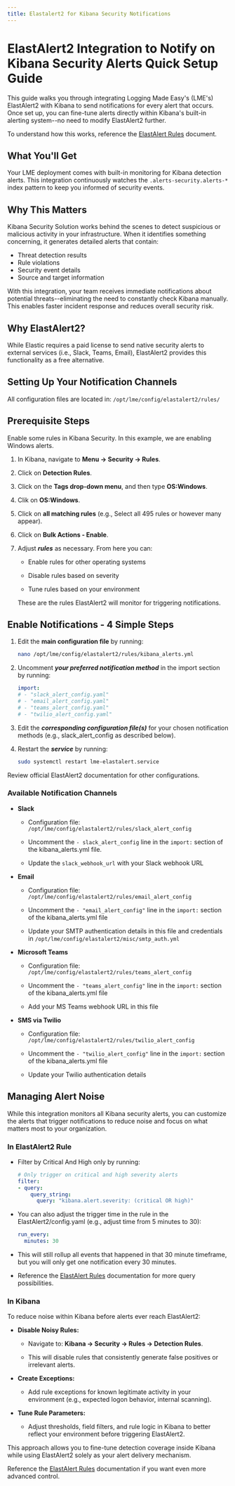 ```yaml
---
title: Elastalert2 for Kibana Security Notifications
---
```


# ElastAlert2 Integration to Notify on Kibana Security Alerts Quick Setup Guide

This guide walks you through integrating Logging Made Easy's (LME's) ElastAlert2 with Kibana to send notifications for every alert that occurs. Once set up, you can fine-tune alerts directly within Kibana's built-in alerting system--no need to modify ElastAlert2 further. 

To understand how this works, reference the [ElastAlert Rules](/docs/markdown/maintenance/elastalert-rules) document.

## What You'll Get

Your LME deployment comes with built-in monitoring for Kibana detection alerts. This integration continuously watches the `.alerts-security.alerts-*` index pattern to keep you informed of security events.

## Why This Matters

Kibana Security Solution works behind the scenes to detect suspicious or malicious activity in your infrastructure. When it identifies something concerning, it generates detailed alerts that contain:

- Threat detection results
- Rule violations
- Security event details
- Source and target information

With this integration, your team receives immediate notifications about potential threats--eliminating the need to constantly check Kibana manually. This enables faster incident response and reduces overall security risk.

## Why ElastAlert2?

While Elastic requires a paid license to send native security alerts to external services (i.e., Slack, Teams, Email), ElastAlert2 provides this functionality as a free alternative.

## Setting Up Your Notification Channels

All configuration files are located in: ```/opt/lme/config/elastalert2/rules/```

## Prerequisite Steps

Enable some rules in Kibana Security. In this example, we are enabling Windows alerts.

1. In Kibana, navigate to **Menu -> Security -> Rules**.
   
2. Click on **Detection Rules**.
   
3. Click on the **Tags drop-down menu**, and then type **OS:Windows**.

4. Clik on **OS:Windows**.
   
5. Click on **all matching rules** (e.g., Select all 495 rules or however many appear).
   
6. Click on **Bulk Actions - Enable**.
    
7. Adjust ***rules*** as necessary. From here you can:

   - Enable rules for other operating systems
     
   - Disable rules based on severity

   - Tune rules based on your environment

   These are the rules ElastAlert2 will monitor for triggering notifications.

## Enable Notifications - 4 Simple Steps

1. Edit the **main configuration file** by running:
     
   ```bash
   nano /opt/lme/config/elastalert2/rules/kibana_alerts.yml
   ```

2. Uncomment ***your preferred notification method*** in the import section by running:
   
   ```yaml
   import:
   # - "slack_alert_config.yaml"
   # - "email_alert_config.yaml"
   # - "teams_alert_config.yaml"
   # - "twilio_alert_config.yaml"
   ```  

3. Edit the ***corresponding configuration file(s)*** for your chosen notification methods (e.g., slack_alert_config as described below).  

4. Restart the ***service*** by running:

   ```bash
   sudo systemctl restart lme-elastalert.service
   ```

Review official ElastAlert2 documentation for other configurations.

### Available Notification Channels

- **Slack**

   - Configuration file: `/opt/lme/config/elastalert2/rules/slack_alert_config`

   - Uncomment the `- slack_alert_config` line in the `import:` section of the kibana_alerts.yml file.

   - Update the `slack_webhook_url` with your Slack webhook URL

- **Email**

   - Configuration file: ```/opt/lme/config/elastalert2/rules/email_alert_config```

   - Uncomment the `- "email_alert_config"` line in the `import:` section of the kibana_alerts.yml file

   - Update your SMTP authentication details in this file and credentials in ```/opt/lme/config/elastalert2/misc/smtp_auth.yml```

- **Microsoft Teams**

   - Configuration file: ```/opt/lme/config/elastalert2/rules/teams_alert_config```

   - Uncomment the `- "teams_alert_config"` line in the `import:` section of the kibana_alerts.yml file

   - Add your MS Teams webhook URL in this file

- **SMS via Twilio**

   - Configuration file: ```/opt/lme/config/elastalert2/rules/twilio_alert_config```

   - Uncomment the `- "twilio_alert_config"` line in the `import:` section of the kibana_alerts.yml file

   - Update your Twilio authentication details

## Managing Alert Noise

While this integration monitors all Kibana security alerts, you can customize the alerts that trigger notifications to reduce noise and focus on what matters most to your organization.

### In ElastAlert2 Rule

- Filter by Critical And High only by running:

  ```yaml
  # Only trigger on critical and high severity alerts
  filter:
  - query:
      query_string:
        query: "kibana.alert.severity: (critical OR high)"
  ```

- You can also adjust the trigger time in the rule in the ElastAlert2/config.yaml (e.g., adjust time from 5 minutes to 30):

  ```yaml
  run_every:
    minutes: 30
  ```

- This will still rollup all events that happened in that 30 minute timeframe, but you will only get one notification every 30 minutes.

- Reference the [ElastAlert Rules](/docs/markdown/maintenance/elastalert-rules) documentation for more query possibilities.

### In Kibana

To reduce noise within Kibana before alerts ever reach ElastAlert2:

  - **Disable Noisy Rules:**
    
    - Navigate to: **Kibana → Security → Rules → Detection Rules**.
   
    - This will disable rules that consistently generate false positives or irrelevant alerts.
  
  - **Create Exceptions:**
  
    - Add rule exceptions for known legitimate activity in your environment (e.g., expected logon behavior, internal scanning).
  
  - **Tune Rule Parameters:**
  
     - Adjust thresholds, field filters, and rule logic in Kibana to better reflect your environment before triggering ElastAlert2.

This approach allows you to fine-tune detection coverage inside Kibana while using ElastAlert2 solely as your alert delivery mechanism.

Reference the [ElastAlert Rules](/docs/markdown/maintenance/elastalert-rules) documentation if you want even more advanced control.
